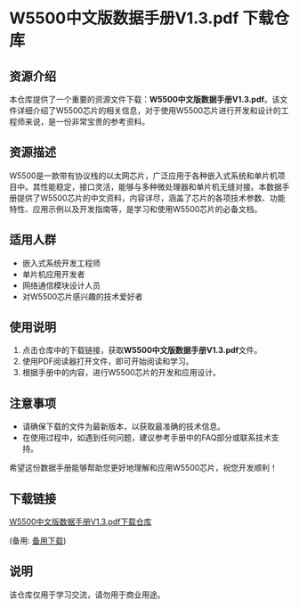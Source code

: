 # W5500中文版数据手册V1.3.pdf 下载仓库

## 资源介绍

本仓库提供了一个重要的资源文件下载：**W5500中文版数据手册V1.3.pdf**。该文件详细介绍了W5500芯片的相关信息，对于使用W5500芯片进行开发和设计的工程师来说，是一份非常宝贵的参考资料。

## 资源描述

W5500是一款带有协议栈的以太网芯片，广泛应用于各种嵌入式系统和单片机项目中。其性能稳定，接口灵活，能够与多种微处理器和单片机无缝对接。本数据手册提供了W5500芯片的中文资料，内容详尽，涵盖了芯片的各项技术参数、功能特性、应用示例以及开发指南等，是学习和使用W5500芯片的必备文档。

## 适用人群

- 嵌入式系统开发工程师
- 单片机应用开发者
- 网络通信模块设计人员
- 对W5500芯片感兴趣的技术爱好者

## 使用说明

1. 点击仓库中的下载链接，获取**W5500中文版数据手册V1.3.pdf**文件。
2. 使用PDF阅读器打开文件，即可开始阅读和学习。
3. 根据手册中的内容，进行W5500芯片的开发和应用设计。

## 注意事项

- 请确保下载的文件为最新版本，以获取最准确的技术信息。
- 在使用过程中，如遇到任何问题，建议参考手册中的FAQ部分或联系技术支持。

希望这份数据手册能够帮助您更好地理解和应用W5500芯片，祝您开发顺利！

## 下载链接
[W5500中文版数据手册V1.3.pdf下载仓库](https://pan.quark.cn/s/38a485ecf1f8) 

(备用: [备用下载](https://pan.baidu.com/s/1adJnmcVvb2VZpdC0w3JjnQ?pwd=1234))

## 说明

该仓库仅用于学习交流，请勿用于商业用途。
